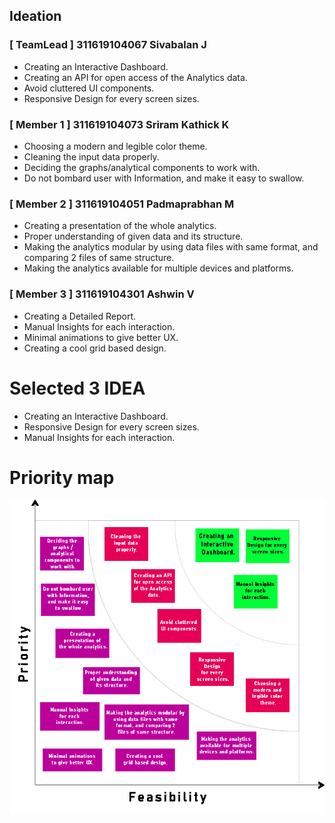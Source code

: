 ## Ideation

### [ TeamLead ] 311619104067 Sivabalan J

- Creating an Interactive Dashboard.
- Creating an API for open access of the Analytics data.
- Avoid cluttered UI components.
- Responsive Design for every screen sizes.

### [ Member 1 ] 311619104073 Sriram Kathick K

- Choosing a modern and legible color theme.
- Cleaning the input data properly.
- Deciding the graphs/analytical components to work with.
- Do not bombard user with Information, and make it easy to swallow.

### [ Member 2 ] 311619104051 Padmaprabhan M

- Creating a presentation of the whole analytics.
- Proper understanding of given data and its structure.
- Making the analytics modular by using data files with same format, and comparing 2 files of same structure.
- Making the analytics available for multiple devices and platforms.

### [ Member 3 ] 311619104301 Ashwin V

- Creating a Detailed Report.
- Manual Insights for each interaction.
- Minimal animations to give better UX.
- Creating a cool grid based design.

# Selected 3 IDEA

- Creating an Interactive Dashboard.
- Responsive Design for every screen sizes.
- Manual Insights for each interaction.

# Priority map

![priority map](./Priority%20chart.png)
